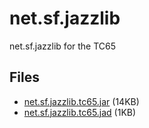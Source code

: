 # net.sf.jazzlib

net.sf.jazzlib for the TC65

## Files
* [net.sf.jazzlib.tc65.jar](https://raw.githubusercontent.com/fclairamb/net.sf.jazzlib.tc65/master/net.sf.jazzlib.tc65/dist/net.sf.jazzlib.tc65.jar) (14KB)
* [net.sf.jazzlib.tc65.jad](https://raw.githubusercontent.com/fclairamb/net.sf.jazzlib.tc65/master/net.sf.jazzlib.tc65/dist/net.sf.jazzlib.tc65.jad) (1KB)
